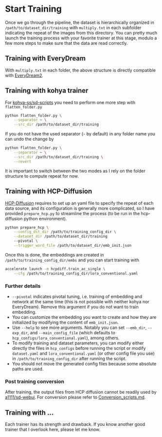 # Start Training

Once we go through the pipeline, the dataset is hierarchically organized in `/path/to/dataset_dir/training` with `multiply.txt` in each subfolder indicating the repeat of the images from this directory. You can pretty much launch the training process with your favorite trainer at this stage, modulo a few more steps to make sure that the data are read correctly.


## Training with EveryDream

With `multiply.txt` in each folder, the above structure is directly compatible with [EveryDream2](https://github.com/victorchall/EveryDream2trainer). 

## Training with kohya trainer

For [kohya-ss/sd-scripts](https://github.com/kohya-ss/sd-scripts) you need to perform one more step with `flatten_folder.py`

```bash
python flatten_folder.py \
    --separator ~ \
    --src_dir /path/to/dataset_dir/training
```

If you do not have the used separator (`~` by default) in any folder name you can undo the change by

```bash
python flatten_folder.py \
    --separator ~ \
    --src_dir /path/to/dataset_dir/training \
    --revert
```

It is important to switch between the two modes as I rely on the folder structure to compute repeat for now.

## Training with HCP-Diffusion

[HCP-Diffusion](https://github.com/7eu7d7/HCP-Diffusion) requires to set up an yaml file to specify the repeat of each data source, and its configuration is generally more complicated, so I have provided `prepare_hcp.py` to streamline the process (to be run in the hcp-diffusion python environment).

```bash
python prepare_hcp \
    --config_dst_dir /path/to/training_config_dir \
    --dataset_dir /path/to/dataset_dir/training
    --pivotal \
    --trigger_word_file /path/to/dataset_dir/emb_init.json
```

Once this is done, the embeddings are created in `/path/to/training_config_dir/embs` and you can start training with

```bash
accelerate launch -m hcpdiff.train_ac_single \
    --cfg /path/to/training_config_dir/lora_conventional.yaml
```

### Further details
- `--pivotal` indicates pivotal tuning, i.e. training of embedding and network at the same time (this is not possible with neither kohya nor EveryDream). Remove this argument if you do not want to train embedding.
- You can customize the embedding you want to create and how they are initialized by modifying the content of `emb_init.json`.
- Use `--help` to see more arguments. Notably you can set `--emb_dir`, `--exp_dir`, and `--main_config_file` (which defaults to `hcp_configs/lora_conventional.yaml`), among others.
- To modify training and dataset parameters, you can modify either directly the files in `hcp_configs` before running the script or modify `dataset.yaml` and `lora_conventional.yaml` (or other config file you use) in `/path/to/training_config_dir` after running the script.
- You should not move the generated config files because some absolute paths are used.

### Post training conversion
After training, the output files from HCP diffusion cannot be readily used by [a1111/sd-webui](https://github.com/AUTOMATIC1111/stable-diffusion-webui). For conversion please refer to [Conversion_scripts.md](Conversion_scripts.md).


## Training with ...

Each trainer has its strength and drawback. If you know another good trainer that I overlook here, please let me know.
